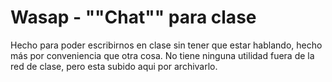 # Wasap - ""Chat"" para clase

Hecho para poder escribirnos en clase sin tener que estar hablando, hecho más por conveniencia que otra cosa.
No tiene ninguna utilidad fuera de la red de clase, pero esta subido aqui por archivarlo.
